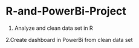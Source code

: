 # R-and-PowerBi-Project
1. Analyze and clean data set in R

2.Create dashboard in PowerBi from clean data set
